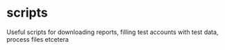 scripts
=======

Useful scripts for downloading reports, filling test accounts with test data, process files etcetera